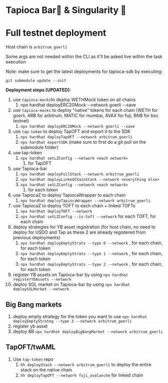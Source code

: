 # Tapioca Bar🍹 & Singularity 🤙
# Full testnet deployment

Host chain is `arbitrum_goerli`

Some args are not needed within the CLI as it'll be asked live within the task execution

  

Note: make sure to get the latest deployments for tapioca-sdk by executing:

```plain
git submodule update --init
```

  

**Deployment steps \[UPDATED\]:**

1. use `tapioca-mocks`to deploy WETHMock token on all chains
    1. npx hardhat deployERC20Mock --network goerli --save
2. use `tapioca-mocks` to deploy "native" tokens for each chain (WETH for goerli, ARB for arbitrum, MATIC for mumbai, AVAX for fuji, BNB for bsc testnet)
    1. `npx hardhat deployERC20Mock --network goerli --save`
3. use `tap-token` to deploy TapOFT and export it to the SDK
    1. `npx hardhat deployTapOFT --network arbitrum_goerli`
    2. `npx hardhat exportSDK` (make sure to first do a git pull on the submodule folder)
4. use tap-token
    1. `npx hardhat setLZConfig --network <each network>`
        1. for TapOFT
5. use Tapioca-bar
    1. `npx hardhat deployFullStack --network arbitrum_goerli`
    2. `npx hardhat deployLinkedChainStack --network <everything else>`
    3. `npx hardhat setLZConfig --network <each network>`
        1. for each token
6. use TapiocaZ to deploy TapiocaWrapper to each chain
    1. `npx hardhat deployTapiocaWrapper --network arbitrum_goerli`
7. use TapiocaZ to deploy TOFT to each chain + linked TOFTs
    1. `npx hardhat deployTOFT --network`
    2. `npx hardhat setLZConfig --is-toft --network` for each TOFT, for each chain
8. deploy strategies for YB asset registration (for host chain, no need to deploy for USDO and Tap as these 2 are already registered from previous deployments)
    1. `npx hardhat deployEmptyStrats --type 0 --network` , for each chain, for each token
    2. `npx hardhat deployEmptyStrats --type 1 --network` , for each chain, for each token
    3. `npx hardhat deployEmptyStrats --type 2 --network` , for each chain, for each token
9. register YB assets on Tapioca-bar by using `npx hardhat registerYbAssets --network`
10. deploy SGL market on Tapioca-bar by using `npx hardhat deploySGLMarket --network`

  

## Big Bang markets

1. deploy empty strategy for the token you want to use `npx hardhat deployEmptyStrateg --type 3 --network arbitrum_goerli`
2. register yb asset
3. deploy BB `npx hardhat deployBigBangMarket --network arbitrum_goerli`

  

## TapOFT/twAML

  

1. Use `tap-token` repo
    1. `hh deployStack --network arbitrum_goerli` to deploy the entire stack on the native chain
    2. `hh deployTapOFT --network fuji_avalanche` for linked chain